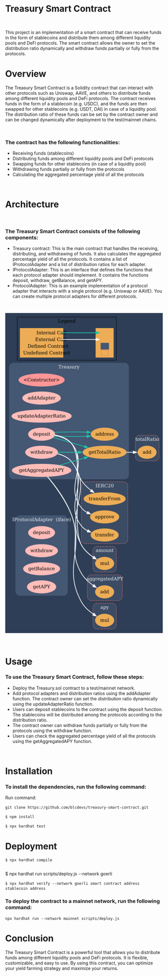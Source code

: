 # Treasury Smart Contract
 </br>

<p>
    This project is an implementation of a smart contract that can receive funds in the form of stablecoins and distribute them among different liquidity pools and DeFi protocols. The smart contract allows the owner to set the distribution ratio dynamically and withdraw funds partially or fully from the protocols.
</p>

# Overview

The Treasury Smart Contract is a Solidity contract that can interact with other protocols such as Uniswap, AAVE, and others to distribute funds among different liquidity pools and DeFi protocols. The contract receives funds in the form of a stablecoin (e.g. USDC), and the funds are then swapped for other stablecoins (e.g. USDT, DAI) in case of a liquidity pool. The distribution ratio of these funds can be set by the contract owner and can be changed dynamically after deployment to the test/mainnet chains.

<br/>

### The contract has the following functionalities:

* Receiving funds (stablecoins)
* Distributing funds among different liquidity pools and DeFi protocols
* Swapping funds for other stablecoins (in case of a liquidity pool)
* Withdrawing funds partially or fully from the protocols
* Calculating the aggregated percentage yield of all the protocols

<br/>

# Architecture

<br/>

### The Treasury Smart Contract consists of the following components:

* Treasury contract: This is the main contract that handles the receiving, distributing, and withdrawing of funds. It also calculates the aggregated percentage yield of all the protocols. It contains a list of IProtocolAdapter and a list of distribution ratios for each adapter.
* IProtocolAdapter: This is an interface that defines the functions that each protocol adapter should implement. It contains the functions deposit, withdraw, getBalance, and getAPY.
* ProtocolAdapter: This is an example implementation of a protocol adapter that interacts with a single protocol (e.g. Uniswap or AAVE). You can create multiple protocol adapters for different protocols.

<br/>

![Getting Started](./vrs.png)


<br/>

# Usage

### To use the Treasury Smart Contract, follow these steps:

* Deploy the Treasury.sol contract to a test/mainnet network.
* Add protocol adapters and distribution ratios using the addAdapter function. The contract owner can set the distribution ratio dynamically using the updateAdapterRatio function.
* Users can deposit stablecoins to the contract using the deposit function. The stablecoins will be distributed among the protocols according to the distribution ratio.
* The contract owner can withdraw funds partially or fully from the protocols using the withdraw function.
* Users can check the aggregated percentage yield of all the protocols using the getAggregatedAPY function.


<br/>

# Installation
### To install the dependencies, run the following command:

Run command: 
 ``` 
 git clone https://github.com/blcdevs/treasury-smart-contract.git   
```


 ```
 $ npm install
 ```    

  ```
 $ npx hardhat test

 ```    

 # Deployment

  ```
 $ npx hardhat compile

 ```  

  ```

  ```
   $ npx hardhat run scripts/deploy.js --network goerli
  ```
 $ npx hardhat verify --network goerli smart contract address stablecoin address

 ```  

 ### To deploy the contract to a mainnet network, run the following command:


```
npx hardhat run --network mainnet scripts/deploy.js
```

# Conclusion

The Treasury Smart Contract is a powerful tool that allows you to distribute funds among different liquidity pools and DeFi protocols. It is flexible, customizable, and easy to use. By using this contract, you can optimize your yield farming strategy and maximize your returns.





